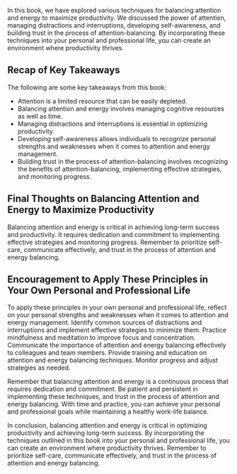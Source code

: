 

In this book, we have explored various techniques for balancing attention and energy to maximize productivity. We discussed the power of attention, managing distractions and interruptions, developing self-awareness, and building trust in the process of attention-balancing. By incorporating these techniques into your personal and professional life, you can create an environment where productivity thrives.

Recap of Key Takeaways
----------------------

The following are some key takeaways from this book:

* Attention is a limited resource that can be easily depleted.
* Balancing attention and energy involves managing cognitive resources as well as time.
* Managing distractions and interruptions is essential in optimizing productivity.
* Developing self-awareness allows individuals to recognize personal strengths and weaknesses when it comes to attention and energy management.
* Building trust in the process of attention-balancing involves recognizing the benefits of attention-balancing, implementing effective strategies, and monitoring progress.

Final Thoughts on Balancing Attention and Energy to Maximize Productivity
-------------------------------------------------------------------------

Balancing attention and energy is critical in achieving long-term success and productivity. It requires dedication and commitment to implementing effective strategies and monitoring progress. Remember to prioritize self-care, communicate effectively, and trust in the process of attention and energy balancing.

Encouragement to Apply These Principles in Your Own Personal and Professional Life
----------------------------------------------------------------------------------

To apply these principles in your own personal and professional life, reflect on your personal strengths and weaknesses when it comes to attention and energy management. Identify common sources of distractions and interruptions and implement effective strategies to minimize them. Practice mindfulness and meditation to improve focus and concentration. Communicate the importance of attention and energy balancing effectively to colleagues and team members. Provide training and education on attention and energy balancing techniques. Monitor progress and adjust strategies as needed.

Remember that balancing attention and energy is a continuous process that requires dedication and commitment. Be patient and persistent in implementing these techniques, and trust in the process of attention and energy balancing. With time and practice, you can achieve your personal and professional goals while maintaining a healthy work-life balance.

In conclusion, balancing attention and energy is critical in optimizing productivity and achieving long-term success. By incorporating the techniques outlined in this book into your personal and professional life, you can create an environment where productivity thrives. Remember to prioritize self-care, communicate effectively, and trust in the process of attention and energy balancing.

